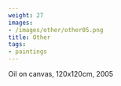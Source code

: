 ```yaml
---
weight: 27
images:
- /images/other/other05.png
title: Other
tags:
- paintings
---
```

Oil on canvas, 120x120cm, 2005
